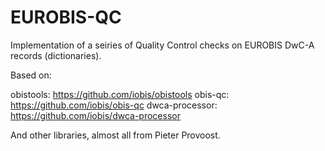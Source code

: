 # EUROBIS-QC

Implementation of a seiries of Quality Control checks on EUROBIS DwC-A records (dictionaries).

Based on:

obistools: https://github.com/iobis/obistools
obis-qc: https://github.com/iobis/obis-qc
dwca-processor: https://github.com/iobis/dwca-processor

And other libraries, almost all from Pieter Provoost. 

